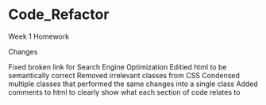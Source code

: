 # Code_Refactor
Week 1 Homework

Changes

Fixed broken link for Search Engine Optimization
Editied html to be semantically correct
Removed irrelevant classes from CSS
Condensed multiple classes that performed the same changes into a single class
Added comments to html to clearly show what each section of code relates to